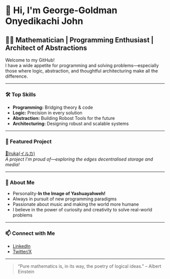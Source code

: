 # 👋 Hi, I'm George-Goldman Onyedikachi John

## 👨‍🏫 Mathematician | Programming Enthusiast | Architect of Abstractions

Welcome to my GitHub!  
I have a wide appetite for programming and solving problems—especially those where logic, abstraction, and thoughtful architecturing make all the difference.

---

### 🛠️ Top Skills
- **Programming:** Bridging theory & code
- **Logic:** Precision in every solution
- **Abstraction:** Building Robost Tools for the future
- **Architecturing:** Designing robust and scalable systems

---

### 🚀 Featured Project

[🐬Iruka(イルカ)](https://github.com/georgegoldman/iruka)  
*A project I'm proud of—exploring the edges decentralised storage and media!*

---

### 🌱 About Me

- Personality-**In the Image of Yashuayahweh!**
- Always in pursuit of new programming paradigms
- Passionate about music and making the world more humane
- I believe in the power of curiosity and creativity to solve real-world problems

---

### 📫 Connect with Me

- [LinkedIn](https://www.linkedin.com/in/georgegoldmanjohn/)
- [Twitter/X](http://x.com/0xgeorgegoldman)

---

> “Pure mathematics is, in its way, the poetry of logical ideas.” – Albert Einstein

